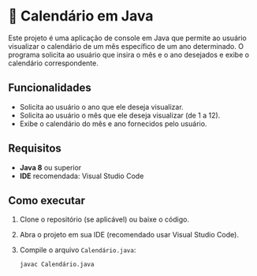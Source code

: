 # 📆 Calendário em Java

Este projeto é uma aplicação de console em Java que permite ao usuário visualizar o calendário de um mês específico de um ano determinado. O programa solicita ao usuário que insira o mês e o ano desejados e exibe o calendário correspondente.

## Funcionalidades

- Solicita ao usuário o ano que ele deseja visualizar.
- Solicita ao usuário o mês que ele deseja visualizar (de 1 a 12).
- Exibe o calendário do mês e ano fornecidos pelo usuário.

## Requisitos

- **Java 8** ou superior
- **IDE** recomendada: Visual Studio Code

## Como executar

1. Clone o repositório (se aplicável) ou baixe o código.
   
2. Abra o projeto em sua IDE (recomendado usar Visual Studio Code).

3. Compile o arquivo `Calendário.java`:

   ```bash
   javac Calendário.java
